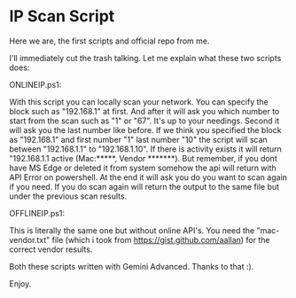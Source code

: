 # IP Scan Script

Here we are, the first scripts and official repo from me.

I'll immediately cut the trash talking. Let me explain what these two scripts does:

ONLINEIP.ps1:

With this script you can locally scan your network. You can specify the block such as "192.168.1" at first. And after it will ask you which number to start from the scan such as "1" or "67". It's up to your needings. Second it will ask you the last number like before. If we think you specified the block as "192.168.1" and first number "1" last number "10" the script will scan between "192.168.1.1" to "192.168.1.10". If there is activity exists it will return "192.168.1.1 active (Mac:*****, Vendor *******). But remember, if you dont have MS Edge or deleted it from system somehow the api will return with API Error on powershell. At the end it will ask you do you want to scan again if you need. If you do scan again will return the output to the same file but under the previous scan results.

OFFLINEIP.ps1:

This is literally the same one but without online API's. You need the "mac-vendor.txt" file (which i took from https://gist.github.com/aallan) for the correct vendor results. 

Both these scripts written with Gemini Advanced. Thanks to that :).

Enjoy.
